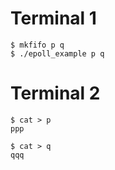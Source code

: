 # Terminal 1                                       
```shell                                                        
$ mkfifo p q
$ ./epoll_example p q
```

# Terminal 2
```shell
$ cat > p
ppp

$ cat > q
qqq
```